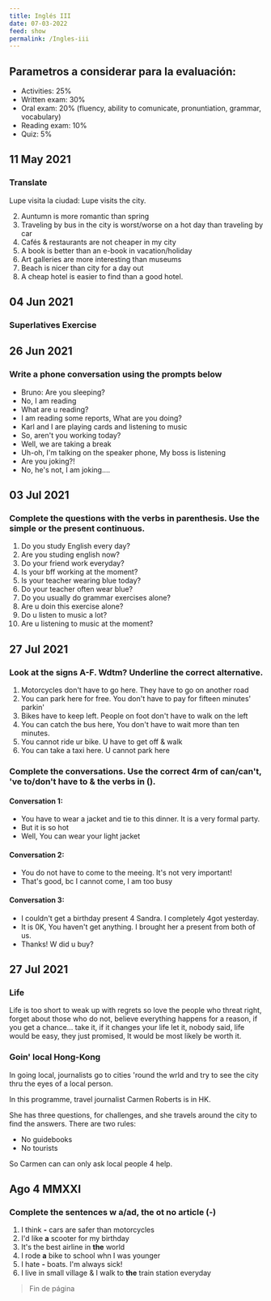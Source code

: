 ```yaml
---
title: Inglés III
date: 07-03-2022
feed: show
permalink: /Ingles-iii
---
```


## Parametros a considerar para la evaluación:

- Activities: 25%
- Written exam: 30%
- Oral exam: 20% (fluency, ability to comunicate, pronuntiation, grammar, vocabulary)
- Reading exam: 10%
- Quiz: 5%

##  11 May 2021
### Translate
Lupe visita la ciudad: Lupe visits the city. 

2. Auntumn is more romantic than spring
3. Traveling by bus in the city is worst/worse on a hot day than traveling by car
4. Cafés & restaurants are not cheaper in my city
5. A book is better than an e-book in vacation/holiday
6. Art galleries are more interesting than museums
7. Beach is nicer than city for a day out
8. A cheap hotel is easier to find than a good hotel.

## 04 Jun 2021
### Superlatives Exercise


## 26 Jun 2021
### Write a phone conversation using the prompts below
- Bruno: Are you sleeping?
- No, I am reading
- What are u reading?
- I am reading some reports, What are you doing?
- Karl and I are playing cards and listening to music
- So, aren't you working today?
- Well, we are taking a break
- Uh-oh, I'm talking on the speaker phone, My boss is listening
- Are you joking?!
- No, he's not, I am joking.... 

## 03 Jul 2021
### Complete the questions with the verbs in parenthesis. Use the simple or the present continuous.
1. Do you study English every day?
2. Are you studing english now?
3. Do your friend work everyday?
4. Is your bff working at the moment?
5. Is your teacher wearing blue today?
6. Do your teacher often wear blue?
7. Do you usually do grammar exercises alone?
8. Are u doin this exercise alone?
9. Do u listen to music a lot?
10. Are u listening to music at the moment?

## 27 Jul 2021
### Look at the signs A-F. Wdtm? Underline the correct alternative.
1. Motorcycles don't have to go here. They have to go on another road
2. You can park here for free. You don't have to pay for fifteen minutes' parkin' 
3. Bikes have to keep left. People on foot don't have to walk on the left
4. You can catch the bus here, You don't have to wait more than ten minutes.
5. You cannot ride ur bike. U have to get off & walk
6. You can take a taxi here. U cannot park here

### Complete the conversations. Use the correct 4rm of can/can't, 've to/don't have to & the verbs in ().

#### Conversation 1:
- You have to wear a jacket and tie to this dinner. It is a very formal party.
- But it is so hot
- Well, You can wear your light jacket
	
#### Conversation 2:
- You do not have to come to the meeing. It's not very important!
- That's good, bc I cannot come, I am too busy

#### Conversation 3:
- I couldn't get a birthday present 4 Sandra. I completely 4got yesterday.
- It is 0K, You haven't get anything. I brought her a present from both of us.
- Thanks! W did u buy?

## 27 Jul 2021
### Life
Life is too short to weak up with regrets so love the people who threat right, forget about those who do not, believe everything happens for a reason, if you get a chance... take it, if it changes your life let it, nobody said, life would be easy, they just promised, It would be most likely be worth it.

### Goin' local Hong-Kong
In going local, journalists go to cities 'round the wrld and try to see the city thru the eyes of a local person.

In this programme, travel journalist Carmen Roberts is in HK. 

She has three questions, for challenges, and she travels around the city to find the answers. There are two rules: 
- No guidebooks 
- No tourists

So Carmen can can only ask local people 4 help.

## Ago 4 MMXXI
### Complete the sentences w a/ad, the ot no article (-)
1.  I think **-** cars are safer than motorcycles
2.  I'd like **a** scooter for my birthday
3.  It's the best airline in **the** world
4.  I rode **a** bike to school whn I was younger
5.  I hate **-** boats.  I'm always sick!
6.  I live in small village & I walk to **the** train station everyday

> Fin de página